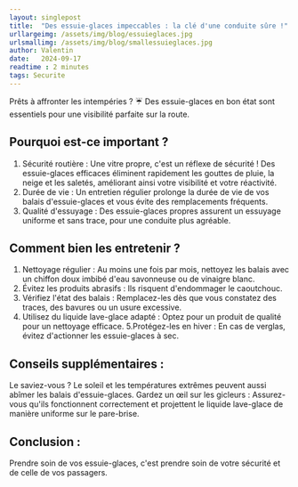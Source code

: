 ```yaml
---
layout: singlepost
title:  "Des essuie-glaces impeccables : la clé d'une conduite sûre !"
urllargeimg: /assets/img/blog/essuieglaces.jpg
urlsmallimg: /assets/img/blog/smallessuieglaces.jpg
author: Valentin
date:   2024-09-17
readtime : 2 minutes
tags: Securite 
---
```

Prêts à affronter les intempéries ? ☔️ Des essuie-glaces en bon état sont essentiels pour une visibilité parfaite sur la route.

## Pourquoi est-ce important ?

1. Sécurité routière : Une vitre propre, c'est un réflexe de sécurité ! Des essuie-glaces efficaces éliminent rapidement les gouttes de pluie, la neige et les saletés, améliorant ainsi votre visibilité et votre réactivité.
2. Durée de vie : Un entretien régulier prolonge la durée de vie de vos balais d'essuie-glaces et vous évite des remplacements fréquents.
3. Qualité d'essuyage : Des essuie-glaces propres assurent un essuyage uniforme et sans trace, pour une conduite plus agréable.

## Comment bien les entretenir ?

1. Nettoyage régulier : Au moins une fois par mois, nettoyez les balais avec un chiffon doux imbibé d'eau savonneuse ou de vinaigre blanc.
2. Évitez les produits abrasifs : Ils risquent d'endommager le caoutchouc.
3. Vérifiez l'état des balais : Remplacez-les dès que vous constatez des traces, des bavures ou un usure excessive.
4. Utilisez du liquide lave-glace adapté : Optez pour un produit de qualité pour un nettoyage efficace.
5.Protégez-les en hiver : En cas de verglas, évitez d'actionner les essuie-glaces à sec.

## Conseils supplémentaires :

Le saviez-vous ? Le soleil et les températures extrêmes peuvent aussi abîmer les balais d'essuie-glaces.
Gardez un œil sur les gicleurs : Assurez-vous qu'ils fonctionnent correctement et projettent le liquide lave-glace de manière uniforme sur le pare-brise.

## Conclusion :

Prendre soin de vos essuie-glaces, c'est prendre soin de votre sécurité et de celle de vos passagers.
